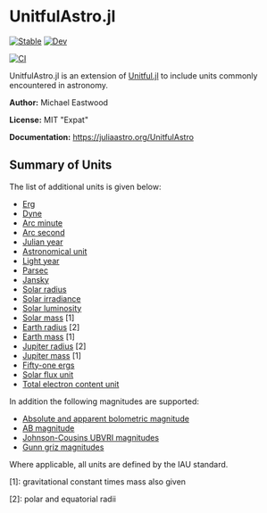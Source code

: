 # UnitfulAstro.jl

[![Stable](https://img.shields.io/badge/docs-stable-blue.svg)](https://juliaastro.org/UnitfulAstro/stable/)
[![Dev](https://img.shields.io/badge/docs-dev-blue.svg)](https://juliaastro.org/UnitfulAstro.jl/dev/)

[![CI](https://github.com/JuliaAstro/UnitfulAstro.jl/actions/workflows/ci.yml/badge.svg)](https://github.com/JuliaAstro/UnitfulAstro.jl/actions/workflows/ci.yml)

UnitfulAstro.jl is an extension of [Unitful.jl](https://github.com/PainterQubits/Unitful.jl) to include units commonly encountered in astronomy.

**Author:** Michael Eastwood

**License:** MIT "Expat"

**Documentation:** https://juliaastro.org/UnitfulAstro

## Summary of Units

The list of additional units is given below:

* [Erg](https://en.wikipedia.org/wiki/Erg)
* [Dyne](https://en.wikipedia.org/wiki/Dyne)
* [Arc minute](https://en.wikipedia.org/wiki/Minute_and_second_of_arc)
* [Arc second](https://en.wikipedia.org/wiki/Minute_and_second_of_arc)
* [Julian year](https://en.wikipedia.org/wiki/Julian_year_%28astronomy%29)
* [Astronomical unit](https://en.wikipedia.org/wiki/Astronomical_unit)
* [Light year](https://en.wikipedia.org/wiki/Light-year)
* [Parsec](https://en.wikipedia.org/wiki/Parsec)
* [Jansky](https://en.wikipedia.org/wiki/Jansky)
* [Solar radius](https://en.wikipedia.org/wiki/Solar_radius)
* [Solar irradiance](https://en.wikipedia.org/wiki/Solar_irradiance)
* [Solar luminosity](https://en.wikipedia.org/wiki/Solar_luminosity)
* [Solar mass](https://en.wikipedia.org/wiki/Solar_mass) [1]
* [Earth radius](https://en.wikipedia.org/wiki/Earth_radius) [2]
* [Earth mass](https://en.wikipedia.org/wiki/Earth_mass) [1]
* [Jupiter radius](https://en.wikipedia.org/wiki/Jupiter_radius) [2]
* [Jupiter mass](https://en.wikipedia.org/wiki/Jupiter_mass) [1]
* [Fifty-one ergs](https://en.wikipedia.org/wiki/Foe_%28unit%29)
* [Solar flux unit](https://en.wikipedia.org/wiki/Solar_flux_unit)
* [Total electron content unit](http://www.swpc.noaa.gov/phenomena/total-electron-content)

In addition the following magnitudes are supported:

* [Absolute and apparent bolometric magnitude](https://en.wikipedia.org/wiki/Absolute_magnitude#Bolometric_magnitude)
* [AB magnitude](https://en.wikipedia.org/wiki/AB_magnitude)
* [Johnson-Cousins UBVRI magnitudes](https://en.wikipedia.org/wiki/UBV_photometric_system)
* [Gunn griz magnitudes](https://www.cfa.harvard.edu/~dfabricant/huchra/ay145/mags.html#definitions)

Where applicable, all units are defined by the IAU standard.

[1]: gravitational constant times mass also given

[2]: polar and equatorial radii

